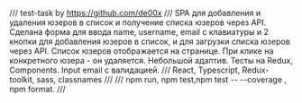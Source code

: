 /// test-task by https://github.com/de00x ///
SPA для добавления и удаления юзеров в список и получение списка юзеров через API.
Сделана форма для ввода name, username, email с клавиатуры и 2 кнопки для добавления юзеров в список, и для загрузки списка юзеров через API.
Список юзеров отображается на странице.
При клике на конкретного юзера - он удаляется.
Небольшой адаптив.
Тесты на Redux, Components.
Input email с валидацией.
/// React, Typescript, Redux-toolkit, sass, classnames ///
/// npm run, npm test,npm test -- --coverage , npm format. ///
